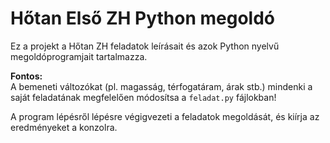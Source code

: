 # Hőtan Első ZH Python megoldó

Ez a projekt a Hőtan ZH feladatok leírásait és azok Python nyelvű megoldóprogramjait tartalmazza.  

**Fontos:**  
A bemeneti változókat (pl. magasság, térfogatáram, árak stb.) mindenki a saját feladatának megfelelően módosítsa a `feladat.py` fájlokban!

A program lépésről lépésre végigvezeti a feladatok megoldását, és kiírja az eredményeket a konzolra.
